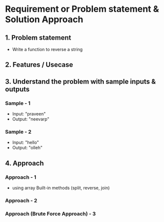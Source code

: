 # Requirement or Problem statement & Solution Approach

## 1. Problem statement

- Write a function to reverse a string

## 2. Features / Usecase

## 3. Understand the problem with sample inputs & outputs

### Sample - 1

- Input: "praveen"
- Output: "neevarp"

### Sample - 2

- Input: "hello"
- Output: "olleh"

## 4. Approach

### Approach - 1

- using array Built-in methods (split, reverse, join)

### Approach - 2

### Approach (Brute Force Approach) - 3
